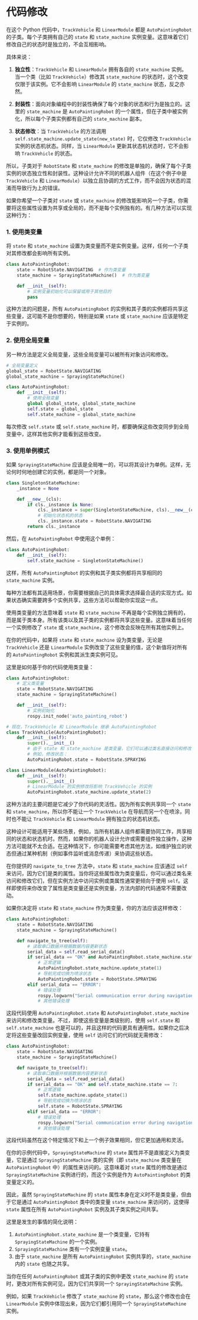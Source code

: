 # 代码修改

在这个 Python 代码中，`TrackVehicle` 和 `LinearModule` 都是 `AutoPaintingRobot` 的子类。每个子类拥有自己的 `state` 和 `state_machine` 实例变量。这意味着它们修改自己的状态时是独立的，不会互相影响。

具体来说：

1. **独立性**：`TrackVehicle` 和 `LinearModule` 拥有各自的 `state_machine` 实例。当一个类（比如 `TrackVehicle`）修改其 `state_machine` 的状态时，这个改变仅限于该实例。它不会影响 `LinearModule` 的 `state_machine` 状态，反之亦然。

2. **封装性**：面向对象编程中的封装性确保了每个对象的状态和行为是独立的。这里的 `state_machine` 是 `AutoPaintingRobot` 的一个属性，但在子类中被实例化，所以每个子类实例都有自己的 `state_machine` 副本。

3. **状态修改**：当 `TrackVehicle` 的方法调用 `self.state_machine.update_state(new_state)` 时，它仅修改 `TrackVehicle` 实例的状态机状态。同样，当 `LinearModule` 更新其状态机状态时，它不会影响 `TrackVehicle` 的状态。

所以，子类对于 `RobotState` 和 `state_machine` 的修改是单独的，确保了每个子类实例的状态独立性和封装性。这种设计允许不同的机器人组件（在这个例子中是 `TrackVehicle` 和 `LinearModule`）以独立且协调的方式工作，而不会因为状态的混淆而导致行为上的错误。





如果你希望一个子类对 `state` 或 `state_machine` 的修改能影响另一个子类，你需要将这些属性设置为共享或全局的，而不是每个实例独有的。有几种方法可以实现这种行为：

### 1. 使用类变量

将 `state` 和 `state_machine` 设置为类变量而不是实例变量。这样，任何一个子类对其修改都会影响所有实例。

```python
class AutoPaintingRobot:
    state = RobotState.NAVIGATING  # 作为类变量
    state_machine = SprayingStateMachine()  # 作为类变量

    def __init__(self):
        # 实例变量初始化可以保留或用于其他目的
        pass
```

这种方法的问题是，所有 `AutoPaintingRobot` 的实例和其子类的实例都将共享这些变量，这可能不是你想要的，特别是如果 `state` 或 `state_machine` 应该是特定于实例的。

### 2. 使用全局变量

另一种方法是定义全局变量，这些全局变量可以被所有对象访问和修改。

```python
# 全局变量定义
global_state = RobotState.NAVIGATING
global_state_machine = SprayingStateMachine()

class AutoPaintingRobot:
    def __init__(self):
        # 使用全局变量
        global global_state, global_state_machine
        self.state = global_state
        self.state_machine = global_state_machine
```

每次修改 `self.state` 或 `self.state_machine` 时，都要确保这些改变同步到全局变量中，这样其他实例才能看到这些改变。

### 3. 使用单例模式

如果 `SprayingStateMachine` 应该是全局唯一的，可以将其设计为单例。这样，无论何时何地创建它的实例，都是同一个对象。

```python
class SingletonStateMachine:
    _instance = None

    def __new__(cls):
        if cls._instance is None:
            cls._instance = super(SingletonStateMachine, cls).__new__(cls)
            # 初始化状态机的状态
            cls._instance.state = RobotState.NAVIGATING
        return cls._instance
```

然后，在 `AutoPaintingRobot` 中使用这个单例：

```python
class AutoPaintingRobot:
    def __init__(self):
        self.state_machine = SingletonStateMachine()
```

这样，所有 `AutoPaintingRobot` 的实例和其子类实例都将共享相同的 `state_machine` 实例。

每种方法都有其适用场景，你需要根据自己的具体需求选择最合适的实现方式。如果状态确实需要跨多个实例共享，这些方法可以帮助你实现这一点。



使用类变量的方法意味着 `state` 和 `state_machine` 不再是每个实例独立拥有的，而是属于类本身。所有该类以及其子类的实例都将共享这些变量。这意味着当任何一个实例修改了 `state` 或 `state_machine`，这个修改会反映在所有其他实例上。

在你的代码中，如果将 `state` 和 `state_machine` 设为类变量，无论是 `TrackVehicle` 还是 `LinearModule` 实例改变了这些变量的值，这个新值将对所有的 `AutoPaintingRobot` 实例和其派生类实例可见。

这里是如何基于你的代码使用类变量：

```python
class AutoPaintingRobot:
    # 定义类变量
    state = RobotState.NAVIGATING
    state_machine = SprayingStateMachine()

    def __init__(self):
        # 实例初始化
        rospy.init_node('auto_painting_robot')

# 现在，TrackVehicle 和 LinearModule 继承 AutoPaintingRobot
class TrackVehicle(AutoPaintingRobot):
    def __init__(self):
        super().__init__()
        # 由于 state 和 state_machine 是类变量，它们可以通过类名直接访问和修改
        # 例如，修改状态：
        AutoPaintingRobot.state = RobotState.SPRAYING

class LinearModule(AutoPaintingRobot):
    def __init__(self):
        super().__init__()
        # LinearModule 的实例修改将影响 TrackVehicle 的实例
        AutoPaintingRobot.state_machine.update_state(2)
```

这种方法的主要问题是它减少了你代码的灵活性。因为所有实例共享同一个 `state` 和 `state_machine`，所以你不能让一个 `TrackVehicle` 在导航而另一个在喷涂，同时也不能让 `TrackVehicle` 和 `LinearModule` 拥有独立的状态机状态。

这种设计可能适用于某些场景，例如，当所有机器人组件都需要协同工作，共享相同的状态和状态机时。然而，如果你的机器人设计允许或需要组件独立操作，这种方法可能就不太合适。在这种情况下，你可能需要考虑其他方法，如维护独立的状态但通过某种机制（例如事件监听或消息传递）来协调这些状态。

在你提供的 `navigate_to_tree` 方法中，`state` 和 `state_machine` 应该通过 `self` 来访问，因为它们是类的属性。当你将这些属性改为类变量后，你可以通过类名来访问和修改它们，但在实例方法中访问实例或类属性通常更倾向于使用 `self`。这样即使将来你改变了属性是类变量还是实例变量，方法内部的代码通常不需要改动。

如果你决定将 `state` 和 `state_machine` 作为类变量，你的方法应该这样修改：

```python
class AutoPaintingRobot:
    state = RobotState.NAVIGATING
    state_machine = SprayingStateMachine()

    def navigate_to_tree(self):
        # 读取串口数据并根据数据内容更新状态
        serial_data = self.read_serial_data()
        if serial_data == "OK" and AutoPaintingRobot.state_machine.state == 7:
            # 正常逻辑
            AutoPaintingRobot.state_machine.update_state(1)
            # 导航完成切换为喷涂状态
            AutoPaintingRobot.state = RobotState.SPRAYING
        elif serial_data == "ERROR":
            # 错误处理
            rospy.logwarn("Serial communication error during navigation")
            # 其他错误处理
```

这段代码使用 `AutoPaintingRobot.state` 和 `AutoPaintingRobot.state_machine` 来访问和修改类变量。不过，即使这些变量是类级别的，使用 `self.state` 和 `self.state_machine` 也是可以的，并且这样的代码更具有通用性。如果你之后决定将这些变量改回实例变量，使用 `self` 访问它们的代码就无需修改：

```python
class AutoPaintingRobot:
    state = RobotState.NAVIGATING
    state_machine = SprayingStateMachine()

    def navigate_to_tree(self):
        # 读取串口数据并根据数据内容更新状态
        serial_data = self.read_serial_data()
        if serial_data == "OK" and self.state_machine.state == 7:
            # 正常逻辑
            self.state_machine.update_state(1)
            # 导航完成切换为喷涂状态
            self.state = RobotState.SPRAYING
        elif serial_data == "ERROR":
            # 错误处理
            rospy.logwarn("Serial communication error during navigation")
            # 其他错误处理
```

这段代码虽然在这个特定情况下和上一个例子效果相同，但它更加通用和灵活。



在你的示例代码中，`SprayingStateMachine` 的 `state` 属性并不是直接定义为类变量，它是通过 `SprayingStateMachine` 类的实例（即 `state_machine` 类变量在 `AutoPaintingRobot` 中）的属性来访问的。这意味着对 `state` 属性的修改是通过 `SprayingStateMachine` 实例进行的，而这个实例是作为 `AutoPaintingRobot` 的类变量定义的。

因此，虽然 `SprayingStateMachine` 的 `state` 属性本身在定义时不是类变量，但由于它是通过 `AutoPaintingRobot` 类中的类变量 `state_machine` 来访问的，这使得 `state` 属性在所有 `AutoPaintingRobot` 实例及其子类实例之间共享。

这里是发生的事情的简化说明：

1. `AutoPaintingRobot.state_machine` 是一个类变量，它持有 `SprayingStateMachine` 的一个实例。
2. `SprayingStateMachine` 类有一个实例变量 `state`。
3. 由于 `state_machine` 是所有 `AutoPaintingRobot` 实例共享的，`state_machine` 内的 `state` 也随之共享。

当你在任何 `AutoPaintingRobot` 或其子类的实例中更改 `state_machine` 的 `state` 时，更改对所有实例可见，因为它们共享同一个 `SprayingStateMachine` 实例。

例如，如果 `TrackVehicle` 修改了 `state_machine` 的 `state`，那么这个修改也会在 `LinearModule` 实例中体现出来，因为它们都引用同一个 `SprayingStateMachine` 实例。